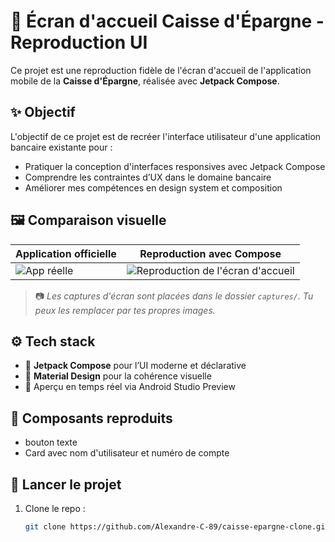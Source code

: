 # 🏦 Écran d'accueil Caisse d'Épargne - Reproduction UI

Ce projet est une reproduction fidèle de l'écran d'accueil de l'application mobile de la **Caisse d'Épargne**, réalisée avec **Jetpack Compose**.

## ✨ Objectif

L'objectif de ce projet est de recréer l'interface utilisateur d'une application bancaire existante pour :

- Pratiquer la conception d'interfaces responsives avec Jetpack Compose
- Comprendre les contraintes d’UX dans le domaine bancaire
- Améliorer mes compétences en design system et composition

## 🖼️ Comparaison visuelle

| Application officielle | Reproduction avec Compose |
|------------------------|----------------------------|
| ![App réelle](captures/app_original.jpg) | ![Reproduction de l'écran d'accueil](captures/app_clone.jpg) |

> 📷 *Les captures d'écran sont placées dans le dossier `captures/`. Tu peux les remplacer par tes propres images.*

## ⚙️ Tech stack

- 🎨 **Jetpack Compose** pour l’UI moderne et déclarative
- 📐 **Material Design** pour la cohérence visuelle
- 🧪 Aperçu en temps réel via Android Studio Preview

## 🧱 Composants reproduits

- bouton texte
- Card avec nom d'utilisateur et numéro de compte

## 🚀 Lancer le projet

1. Clone le repo :
   ```bash
   git clone https://github.com/Alexandre-C-89/caisse-epargne-clone.git
